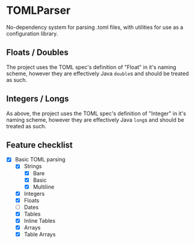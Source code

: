 # TOMLParser
No-dependency system for parsing .toml files, with utilities for use as a configuration library.

## Floats / Doubles
The project uses the TOML spec's definition of "Float" in it's naming scheme, however  they are effectively Java 
`double`s and should be treated as such.

## Integers / Longs
As above, the project uses the TOML spec's definition of "Integer" in it's naming scheme, however they are effectively 
Java `long`s and should be treated as such.

## Feature checklist
- [x] Basic TOML parsing
    - [x] Strings
        - [x] Bare
        - [x] Basic
        - [x] Multiline
    - [x] Integers
    - [x] Floats
    - [ ] Dates
    - [x] Tables
    - [x] Inline Tables
    - [x] Arrays
    - [x] Table Arrays
